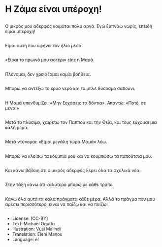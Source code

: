 # Η Ζάμα είναι υπέροχη!

##
Ο μικρός μου αδερφός κοιμάται πολύ αργά. Εγώ ξυπνάω νωρίς, επειδή είμαι υπέροχη!

##
Είμαι αυτή που αφήνει τον ήλιο μέσα.

##
«Είσαι το πρωινό μου αστέρι» είπε η Μαμά.

##
Πλένομαι, δεν χρειάζομαι καμία βοήθεια.

##
Μπορώ να αντέξω το κρύο νερό και το μπλε δύσοσμο σαπούνι.

##
Η Μαμά υπενθυμίζει: «Μην ξεχάσεις τα δόντια». Απαντώ: «Ποτέ, σε μένα!»

##
Μετά το πλύσιμο, χαιρετώ τον Παππού και την Θεία, και τους εύχομαι μια καλή μέρα.

##
Μετά ντύνομαι: «Είμαι μεγάλη τώρα Μαμά» λέω.

##
Μπορώ να κλείσω τα κουμπιά μου και να κουμπώσω τα παπούτσια μου.

##
Και κάνω βέβαιη ότι ο μικρός αδερφός ξέρει όλα τα σχολικά νέα.

##
Στην τάξη κάνω ότι καλύτερο μπορώ με κάθε τρόπο.

##
Κάνω όλα αυτά τα καλά πράγματα κάθε μέρα. Αλλά το πράγμα που μου αρέσει περισσότερο, είναι να παίζω και να παίζω!

##
* License: [CC-BY]
* Text: Michael Oguttu
* Illustration: Vusi Malindi
* Translation: Eleni Manou
* Language: el
